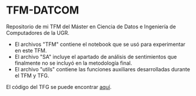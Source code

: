 # TFM-DATCOM
Repositorio de mi TFM del Máster en Ciencia de Datos e Ingeniería de Computadores de la UGR.

* El archivos "TFM" contiene el notebook que se usó para experimentar en este TFM.
* El archivo "SA" incluye el apartado de análisis de sentimientos que finalmente no se incluyó en la metodología final.
* El archivo "utils" contiene las funciones auxiliares desarrolladas durante el TFM y TFG.

El código del TFG se puede encontrar [aquí](https://github.com/sgonzalezsilot/Thesis-FakeNewsDetection).

